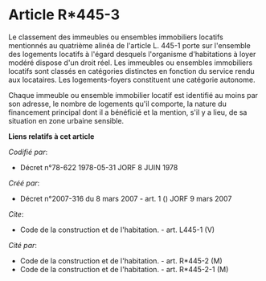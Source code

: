 # Article R*445-3

Le classement des immeubles ou ensembles immobiliers locatifs mentionnés au quatrième alinéa de l'article L. 445-1 porte sur
l'ensemble des logements locatifs à l'égard desquels l'organisme d'habitations à loyer modéré dispose d'un droit réel. Les
immeubles ou ensembles immobiliers locatifs sont classés en catégories distinctes en fonction du service rendu aux
locataires. Les logements-foyers constituent une catégorie autonome.

Chaque immeuble ou ensemble immobilier locatif est identifié au moins par son adresse, le nombre de logements qu'il comporte,
la nature du financement principal dont il a bénéficié et la mention, s'il y a lieu, de sa situation en zone urbaine
sensible.

**Liens relatifs à cet article**

_Codifié par_:

  - Décret n°78-622 1978-05-31 JORF 8 JUIN 1978

_Créé par_:

  - Décret n°2007-316 du 8 mars 2007 - art. 1 () JORF 9 mars 2007

_Cite_:

  - Code de la construction et de l'habitation. - art. L445-1 (V)

_Cité par_:

  - Code de la construction et de l'habitation. - art. R*445-2 (M)
  - Code de la construction et de l'habitation. - art. R*445-2-1 (M)
